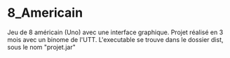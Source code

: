 # 8_Americain
Jeu de 8 américain (Uno) avec une interface graphique. 
Projet réalisé en 3 mois avec un binome de l'UTT. 
L'executable se trouve dans le dossier dist, sous le nom "projet.jar"
